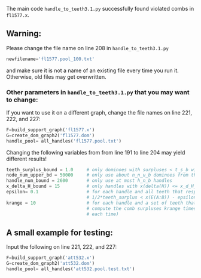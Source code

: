 The main code `handle_to_teeth3.1.py` successfully found violated combs in `fl1577.x`.  

## Warning:
Please change the file name on line 208 in `handle_to_teeth3.1.py` 
```python
newfilename='fl1577.pool_100.txt'
```
and make sure it is not a name of an existing file every time you run it. Otherwise, old files may get overwritten. 

### Other parameters in `handle_to_teeth3.1.py` that you may want to change:
If you want to use it on a different graph, change the file names on line 221, 222, and 227:
```python
F=build_support_graph('fl1577.x')
G=create_dom_graph2('fl1577.dom')
handle_pool= all_handles('fl1577.pool.txt')	
```

Changing the following variables from from line 191 to line 204 may yield different results!
```python 
teeth_surplus_bound = 1.0     # only dominoes with surpluses < t_s_b will be considered. Setting it =1.0 means considering all doms
node_num_upper_bd = 50000     # only use about n_n_u_b dominoes from the .dom file
handle_num_bound = 2600       # only use at most h_n_b handles  
x_delta_H_bound = 15          # only handles with x(delta(H)) <= x_d_H_b will be considered as a candidate handle
epsilon= 0.1                  # for each handle and all teeth that respects it, only consider those with 
                              # 1/2*teeth_surplus < x(E(A:B)) - epsilon
krange = 10                   # for each handle and a set of teeth that respects it, run odd stable set heuristics and 
                              # compute the comb surpluses krange times. (This is because that the heuristic may yield a different result
                              # each time)
```

## A small example for testing:
Input the following on line 221, 222, and 227:
```python
F=build_support_graph('att532.x')
G=create_dom_graph2('att532.dom')
handle_pool= all_handles('att532.pool.test.txt')	
```
